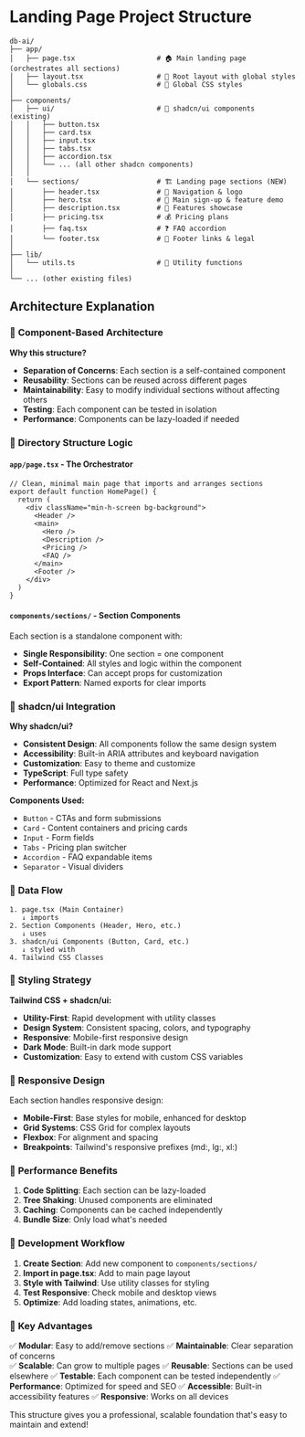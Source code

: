# Landing Page Project Structure

```
db-ai/
├── app/
│   ├── page.tsx                    # 🏠 Main landing page (orchestrates all sections)
│   ├── layout.tsx                  # 📐 Root layout with global styles
│   └── globals.css                 # 🎨 Global CSS styles
│
├── components/
│   ├── ui/                         # 🧩 shadcn/ui components (existing)
│   │   ├── button.tsx
│   │   ├── card.tsx
│   │   ├── input.tsx
│   │   ├── tabs.tsx
│   │   ├── accordion.tsx
│   │   └── ... (all other shadcn components)
│   │
│   └── sections/                   # 🏗️ Landing page sections (NEW)
│       ├── header.tsx              # 🧭 Navigation & logo
│       ├── hero.tsx                # 🎯 Main sign-up & feature demo
│       ├── description.tsx         # 📝 Features showcase
│       ├── pricing.tsx             # 💰 Pricing plans
│       ├── faq.tsx                 # ❓ FAQ accordion
│       └── footer.tsx              # 🦶 Footer links & legal
│
├── lib/
│   └── utils.ts                    # 🔧 Utility functions
│
└── ... (other existing files)
```

## Architecture Explanation

### 🎯 **Component-Based Architecture**

**Why this structure?**
- **Separation of Concerns**: Each section is a self-contained component
- **Reusability**: Sections can be reused across different pages
- **Maintainability**: Easy to modify individual sections without affecting others
- **Testing**: Each component can be tested in isolation
- **Performance**: Components can be lazy-loaded if needed

### 📁 **Directory Structure Logic**

#### `app/page.tsx` - The Orchestrator
```tsx
// Clean, minimal main page that imports and arranges sections
export default function HomePage() {
  return (
    <div className="min-h-screen bg-background">
      <Header />
      <main>
        <Hero />
        <Description />
        <Pricing />
        <FAQ />
      </main>
      <Footer />
    </div>
  )
}
```

#### `components/sections/` - Section Components
Each section is a standalone component with:
- **Single Responsibility**: One section = one component
- **Self-Contained**: All styles and logic within the component
- **Props Interface**: Can accept props for customization
- **Export Pattern**: Named exports for clear imports

### 🧩 **shadcn/ui Integration**

**Why shadcn/ui?**
- **Consistent Design**: All components follow the same design system
- **Accessibility**: Built-in ARIA attributes and keyboard navigation
- **Customization**: Easy to theme and customize
- **TypeScript**: Full type safety
- **Performance**: Optimized for React and Next.js

**Components Used:**
- `Button` - CTAs and form submissions
- `Card` - Content containers and pricing cards
- `Input` - Form fields
- `Tabs` - Pricing plan switcher
- `Accordion` - FAQ expandable items
- `Separator` - Visual dividers

### 🔄 **Data Flow**

```
1. page.tsx (Main Container)
   ↓ imports
2. Section Components (Header, Hero, etc.)
   ↓ uses
3. shadcn/ui Components (Button, Card, etc.)
   ↓ styled with
4. Tailwind CSS Classes
```

### 🎨 **Styling Strategy**

**Tailwind CSS + shadcn/ui:**
- **Utility-First**: Rapid development with utility classes
- **Design System**: Consistent spacing, colors, and typography
- **Responsive**: Mobile-first responsive design
- **Dark Mode**: Built-in dark mode support
- **Customization**: Easy to extend with custom CSS variables

### 📱 **Responsive Design**

Each section handles responsive design:
- **Mobile-First**: Base styles for mobile, enhanced for desktop
- **Grid Systems**: CSS Grid for complex layouts
- **Flexbox**: For alignment and spacing
- **Breakpoints**: Tailwind's responsive prefixes (md:, lg:, xl:)

### 🚀 **Performance Benefits**

1. **Code Splitting**: Each section can be lazy-loaded
2. **Tree Shaking**: Unused components are eliminated
3. **Caching**: Components can be cached independently
4. **Bundle Size**: Only load what's needed

### 🔧 **Development Workflow**

1. **Create Section**: Add new component to `components/sections/`
2. **Import in page.tsx**: Add to main page layout
3. **Style with Tailwind**: Use utility classes for styling
4. **Test Responsive**: Check mobile and desktop views
5. **Optimize**: Add loading states, animations, etc.

### 🎯 **Key Advantages**

✅ **Modular**: Easy to add/remove sections
✅ **Maintainable**: Clear separation of concerns  
✅ **Scalable**: Can grow to multiple pages
✅ **Reusable**: Sections can be used elsewhere
✅ **Testable**: Each component can be tested independently
✅ **Performance**: Optimized for speed and SEO
✅ **Accessible**: Built-in accessibility features
✅ **Responsive**: Works on all devices

This structure gives you a professional, scalable foundation that's easy to maintain and extend! 